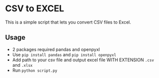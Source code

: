 # CSV to EXCEL
This is a simple script that lets you convert CSV files to Excel.

## Usage

* 2 packages required pandas and openpyxl
* Use `pip install pandas` and `pip install openpyxl`
* Add path to your csv file and output excel file WITH EXTENSION `.csv` and `.xlsx`
* Run `python script.py`
